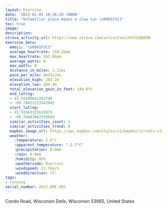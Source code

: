 ```yaml
---
layout: Exercise
date: '2023-01-03 19:36:20 +0000'
title: "Unfamiliar place means a slow tun \U0001F3C3"
toc: true
image:
description:
strava_activity_url: https://www.strava.com/activities/8335206098
exercise_data:
  emoji: "\U0001F3C3"
  average_heartrate: 159.2bpm
  max_heartrate: 163.0bpm
  average_watts: W
  max_watts: W
  distance_in_miles: 2.12mi
  pace_per_mile: 8m15s/mi
  elevation_high: 283.2m
  elevation_low: 264.4m
  total_elevation_gain_in_feet: 149.6ft
  end_latlng:
  - 43.59199642203748
  - -89.78421133942902
  start_latlng:
  - 43.59363315626979
  - -89.78403062559664
  similar_activities_count: 1
  similar_activities_trend: 0
  mapbox_image_url: https://api.mapbox.com/styles/v1/mapbox/streets-v11/static/path-5+787af2-1.0(w%7B%60iGfx~bPFGDM%40WWuBGWMGWPKAGCQ_%40IC%5BRo%40I%5BFK%3FQKUYOEIHWz%40O%60%40KPYTmAp%40KT%3FJHVj%40PLHLLR%5ETVXL%5EHj%40Th%40d%40VFTEl%40Yj%40CZOVA%5EBr%40d%40NFPAFENIFGBO%40%5DGoA%3FIDIHCR%3FXIhBqATK%5CEl%40EjC%40XBPDNPt%40rBGF%7B%40%5C%7BAv%40oAv%40w%40%60%40UPMTU%7C%40q%40lBUl%40MLOE%7B%40g%40mA_%40e%40G_%40A%7DADa%40AsAo%40_A%5Dc%40OgAYi%40EeAB_%40GOIQ%5Bi%40sCFMPI%60%40YN%3FVPRDxAAZ%40l%40h%40jA%5Ef%40%5EXJL%3FPEj%40%5DJMBK%3FKCIU%5BCK%3Fc%40%5Bc%40EOFMLOFENAb%40N%60%40d%40NDJCDIFSASKq%40OiAGOIEWPKAECQ%5DOESNE%40g%40Gc%40HIAOK%5D%5DI%40GDk%40%60BGHi%40b%40s%40%5CQPEL%40XHH%5EL),pin-s-s+e5b22e(-89.78324,43.59116),pin-s-f+89ae00(-89.78333999999998,43.59321)/auto/800x800?access_token=pk.eyJ1Ijoiam9zaGJlY2ttYW4iLCJhIjoiY205eWR2aDd1MWZ6djJrbXc4a3M0bWZleiJ9.XiG9OWkNcZk2QzjJbxLB4A
  weather:
    :temperature: 2.6°C
    :apparent_temperature: "-2.7°C"
    :precipitation: 0.0mm
    :rain: 0.0mm
    :humidity: 85%
    :weathercode: Overcast
    :windspeed: 21.7km/h
    :winddirection: 71°
tags:
- running
serial_number: 2023.ERE.003
---
```

Condo Road, Wisconsin Dells, Wisconsin 53965, United States
